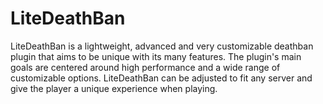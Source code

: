 # LiteDeathBan
LiteDeathBan is a lightweight, advanced and very customizable deathban plugin that aims to be unique with its many features. The plugin's main goals are centered around high performance and a wide range of customizable options. LiteDeathBan can be adjusted to fit any server and give the player a unique experience when playing.
